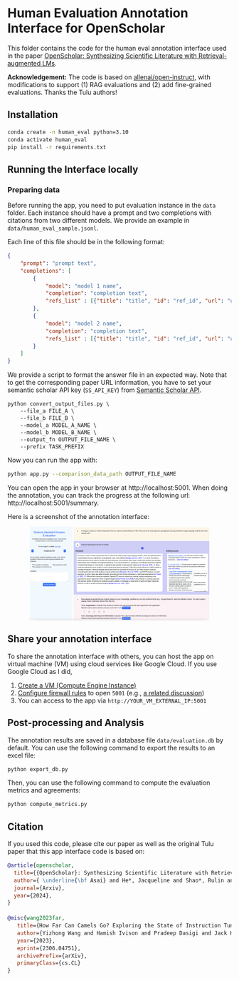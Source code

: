 # Human Evaluation Annotation Interface for OpenScholar

This folder contains the code for the human eval annotation interface used in the paper [OpenScholar: Synthesizing Scientific Literature with Retrieval-augmented LMs](https://allenai.org/blog/openscholar).

**Acknowledgement:** The code is based on [allenai/open-instruct](https://github.com/allenai/open-instruct/tree/main/human_eval), with modifications to support (1) RAG evaluations and (2) add fine-grained evaluations. Thanks the Tulu authors!

## Installation

```bash
conda create -n human_eval python=3.10
conda activate human_eval
pip install -r requirements.txt
```

## Running the Interface locally

### Preparing data
Before running the app, you need to put evaluation instance in the `data` folder. Each instance should have a prompt and two completions with citations from two different models. We provide an example in `data/human_eval_sample.jsonl`.

Each line of this file should be in the following format:

```json
{
    "prompt": "prompt text",
    "completions": [
        {
            "model": "model 1 name",
            "completion": "completion text",
            "refs_list" : [{"title": "title", "id": "ref_id", "url": "url_to_ref", "text": "ref_text"}]
        },
        {
            "model": "model 2 name",
            "completion": "completion text",
            "refs_list" : [{"title": "title", "id": "ref_id", "url": "url_to_ref", "text": "ref_text"}]
        }
    ]
}
```

We provide a script to format the answer file in an expected way. Note that to get the corresponding paper URL information, you have to set your semantic scholar API key (`SS_API_KEY`) from [Semantic Scholar API](https://www.semanticscholar.org/product/api).

```
python convert_output_files.py \
    --file_a FILE_A \
    --file_b FILE_B \
    --model_a MODEL_A_NAME \
    --model_b MODEL_B_NAME \
    --output_fn OUTPUT_FILE_NAME \
    --prefix TASK_PREFIX
```

Now you can run the app with:

```bash
python app.py --comparison_data_path OUTPUT_FILE_NAME
```

You can open the app in your browser at http://localhost:5001. When doing the annotation, you can track the progress at the following url: http://localhost:5001/summary.

Here is a screenshot of the annotation interface:

<p align="center" width="100%">
      <img src="eval_screenshot.png" alt="Screenshot of the human evaluation interface." style="width: 80%; display: block; margin: auto;">
</p>

## Share your annotation interface
To share the annotation interface with others, you can host the app on virtual machine (VM) using cloud services like Google Cloud. If you use Google Cloud as I did,

1. [Create a VM (Compute Engine Instance)](https://cloud.google.com/compute/docs/instances/create-start-instance)
2. [Configure firewall rules](https://cloud.google.com/filestore/docs/configuring-firewall) to open `5001` (e.g., [a related discussion](https://stackoverflow.com/questions/21065922/how-to-open-a-specific-port-such-as-9090-in-google-compute-engine))
3. You can access to the app via `http://YOUR_VM_EXTERNAL_IP:5001`


## Post-processing and Analysis

The annotation results are saved in a database file `data/evaluation.db` by default. You can use the following command to export the results to an excel file:

```bash
python export_db.py
```

Then, you can use the following command to compute the evaluation metrics and agreements:

```bash
python compute_metrics.py
```

## Citation

If you used this code, please cite our paper as well as the original Tulu paper that this app interface code is based on:

```bibtex
@article{openscholar,
  title={{OpenScholar}: Synthesizing Scientific Literature with Retrieval-Augmented Language Models},
  author={ \underline{\bf Asai} and He*, Jacqueline and Shao*, Rulin and Shi, Weijia and Singh, Amanpreet and Chang, Joseph Chee  and Lo,  Kyle and Soldaini, Luca and Feldman, Tian, Sergey and Mike, D’arcy and Wadden, David and Latzke, Matt and Minyang and Ji, Pan and Liu, Shengyan and Tong, Hao and Wu, Bohao and Xiong, Yanyu and Zettlemoyer, Luke and Weld, Dan and Neubig, Graham and Downey, Doug and Yih, Wen-tau and Koh, Pang Wei and Hajishirzi, Hannaneh},
  journal={Arxiv},
  year={2024},
}

@misc{wang2023far,
   title={How Far Can Camels Go? Exploring the State of Instruction Tuning on Open Resources},
   author={Yizhong Wang and Hamish Ivison and Pradeep Dasigi and Jack Hessel and Tushar Khot and Khyathi Raghavi Chandu and David Wadden and Kelsey MacMillan and Noah A. Smith and Iz Beltagy and Hannaneh Hajishirzi},
   year={2023},
   eprint={2306.04751},
   archivePrefix={arXiv},
   primaryClass={cs.CL}
}
```
